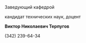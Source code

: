Заведующий кафедрой
   

 кандидат технических наук, доцент
   

**Виктор Николаевич Терпугов** 
  

 (342) 239-64-34
   


  